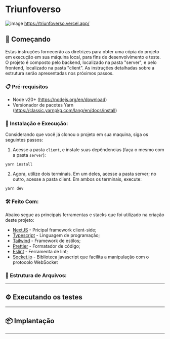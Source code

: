 # Triunfoverso
![image](https://github.com/fernandes99/triunfoverso/assets/49538386/ecf8496c-216e-4ef4-a039-a2eedb2989b8)
https://triunfoverso.vercel.app/

## 🚀 Começando
Estas instruções fornecerão as diretrizes para obter uma cópia do projeto em execução em sua máquina local, para fins de desenvolvimento e teste. O projeto é composto pelo backend, localizado na pasta "server", e pelo frontend, localizado na pasta "client". As instruções detalhadas sobre a estrutura serão apresentadas nos próximos passos.

### 📋 Pré-requisitos
- Node v20+ (https://nodejs.org/en/download)
- Versionador de pacotes Yarn (https://classic.yarnpkg.com/lang/en/docs/install)


### 🔧 Instalação e Execução:
Considerando que você já clonou o projeto em sua maquina, siga os seguintes passos:
1. Acesse a pasta `client`, e instale suas depêndencias (faça o mesmo com a pasta `server`):

```
yarn install
```

2. Agora, utilize dois terminais. Em um deles, acesse a pasta server; no outro, acesse a pasta client. Em ambos os terminais, execute:
```
yarn dev
```


### 🛠️ Feito Com:
Abaixo segue as principais ferramentas e stacks que foi utilizado na criação deste projeto:
* [NextJS](https://nextjs.org/) - Pricipal framework client-side;
* [Typescript](https://www.typescriptlang.org/) - Linguagem de programação;
* [Tailwind](https://tailwindui.com/) - Framework de estilos;
* [Prettier](https://prettier.io/) - Formatador de código;
* [Eslint](https://eslint.org/) - Ferramenta de lint;
* [Socket.io](https://socket.io/) - Biblioteca javascript que facilita a manipulação com o protocolo WebSocket


### 📁 Estrutura de Arquivos:
---

## ⚙️ Executando os testes
---

## 📦 Implantação
---



